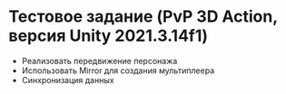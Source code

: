 # Тестовое задание (PvP 3D Action, версия Unity 2021.3.14f1)

* Реализовать передвижение персонажа
* Использовать Mirror для создания мультиплеера
* Синхронизация данных
